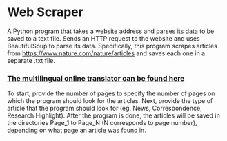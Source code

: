 # Web Scraper

A Python program that takes a website address and parses its data to be saved to a text file. Sends an HTTP request to the website and uses BeautifulSoup to parse its data. Specifically, this program scrapes articles from https://www.nature.com/nature/articles and saves each one in a separate .txt file. 

### <a href="https://github.com/jairo8925/Multilingual_Online_Translator">The multilingual online translator can be found here</a>

To start, provide the number of pages to specify the number of pages on which the program should look for the articles. 
Next, provide the type of article that the program should look for (eg. News, Correspondence, Research Highlight). After
the program is done, the articles will be saved in the directories Page_1 to Page_N (N corresponds to page number), depending on
what page an article was found in.
